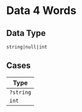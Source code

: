 
# Data 4 Words

## Data Type

`string|null|int`

## Cases

| Type |
|  --- |
| `?string` |
| `int` |

